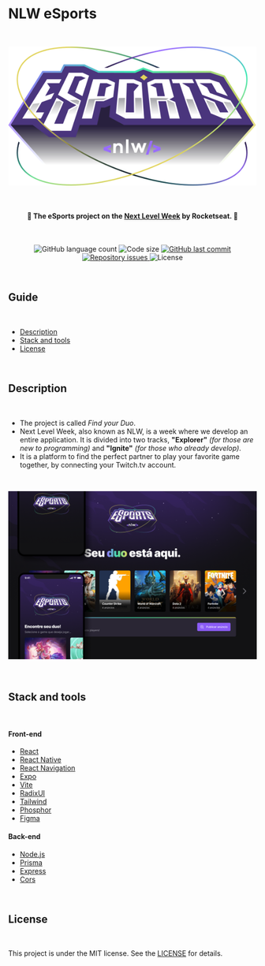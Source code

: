 # NLW eSports
<br>
<p align="center">
  <img src="./assets/img/logo-nlw-esports.svg" alt="Next Level Week E-Sports Logo"/>
</p>
<br>

<h4 align="center"> 
  🚀 The <strong>eSports</strong> project on the <a href="https://lp.rocketseat.com.br/nlw">Next Level Week</a> by Rocketseat. 🚀
</h4>
<br>
<p align="center">
  <img alt="GitHub language count" src="https://img.shields.io/github/languages/count/Gui-Alucard/nlw-esports">	
  <img alt="Code size" src="https://img.shields.io/github/languages/code-size/Gui-Alucard/nlw-esports">
  <a href="https://github.com/Gui-Alucard/nlw-esports/commits/main">
    <img alt="GitHub last commit" src="https://img.shields.io/github/last-commit/Gui-Alucard/nlw-esports">
  </a>
  <a href="https://github.com/Gui-Alucard/nlw-esports/issues">
    <img alt="Repository issues" src="https://img.shields.io/github/issues/Gui-Alucard/nlw-esports">
  </a>
  <img alt="License" src="https://img.shields.io/badge/license-MIT-brightgreen">
<p>
<br>

## Guide
<br>

  - [Description](#description)
  - [Stack and tools](#stack-and-tools)
  - [License](#license)

<br>

## Description
<br>

 - The project is called *Find your Duo*.
 - Next Level Week, also known as NLW, is a week where we develop an entire application. It is divided into two tracks, **"Explorer"** *(for those are new to programming)* and **"Ignite"** *(for those who already develop)*.
 - It is a platform to find the perfect partner to play your favorite game together, by connecting your Twitch.tv account.

<br>

<p align="center">
  <img src="./assets/img/app-preview.png" alt="eSports application preview. A background image with the logo centered and just below, an impactful phrase: 'Your duo is here.', followed by some cards horizontally aligned with the covers of some famous games. Above, on the left side, there are two cell phones demonstrating the described web version, in the mobile version."/>
</p>

<p>&nbsp;</p>

## Stack and tools
<br>

#### Front-end

* [React](https://reactjs.org/)
* [React Native](https://reactnative.dev/)
* [React Navigation](https://reactnavigation.org/)
* [Expo](https://expo.dev/)
* [Vite](https://vitejs.dev/)
* [RadixUI](https://www.radix-ui.com/)
* [Tailwind](https://tailwindcss.com/)
* [Phosphor](https://phosphoricons.com/)
* [Figma](https://www.figma.com/)

#### Back-end

* [Node.js](https://nodejs.org/en/)
* [Prisma](https://www.prisma.io/)
* [Express](https://expressjs.com/pt-br/)
* [Cors](https://www.npmjs.com/package/cors)

<p>&nbsp;</p>


## License
<br>

This project is under the MIT license. See the [LICENSE](LICENSE) for details.